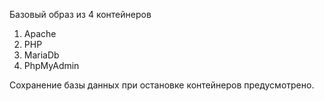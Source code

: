 Базовый образ из 4 контейнеров
1. Apache
2. PHP
3. MariaDb
4. PhpMyAdmin

Сохранение базы данных при остановке контейнеров предусмотрено. 
